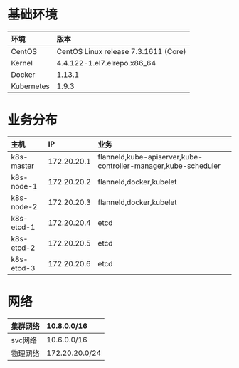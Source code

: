# 基础环境

| 环境 | 版本 |
| :--- | :--- |
| CentOS | CentOS Linux release 7.3.1611 \(Core\) |
| Kernel | 4.4.122-1.el7.elrepo.x86\_64 |
| Docker | 1.13.1 |
| Kubernetes | 1.9.3 |

# 业务分布

| 主机 | IP | 业务 |
| :--- | :--- | :--- |
| k8s-master | 172.20.20.1 | flanneld,kube-apiserver,kube-controller-manager,kube-scheduler |
| k8s-node-1 | 172.20.20.2 | flanneld,docker,kubelet |
| k8s-node-2 | 172.20.20.3 | flanneld,docker,kubelet |
| k8s-etcd-1 | 172.20.20.4 | etcd |
| k8s-etcd-2 | 172.20.20.5 | etcd |
| k8s-etcd-3 | 172.20.20.6 | etcd |

# 网络

| 集群网络 | 10.8.0.0/16 |
| :--- | :--- |
| svc网络  | 10.6.0.0/16 |
| 物理网络 | 172.20.20.0/24 |



